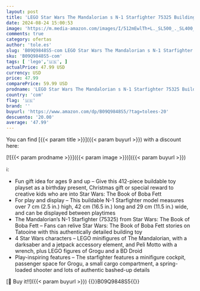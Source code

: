 ```yaml
---
layout: post
title: 'LEGO Star Wars The Mandalorian s N-1 Starfighter 75325 Building Set - The Book of Boba Fett  Featuring Baby Yoda Grogu and Droid Toy Figures  Birthday Gift idea for Kids  Boys & Girls Ages 9+'
date: 2024-08-24 15:00:53
image: 'https://m.media-amazon.com/images/I/512mEwlTh+L._SL500_._SL400_.jpg'
comments: true
category: ofertas
author: 'tole.es'
slug: 'B09Q9848S5-com LEGO Star Wars The Mandalorian s N-1 Starfighter 75325...'
sku: 'B09Q9848S5-com'
tags: [ 'lego','🇺🇸', ]
actualPrice: 47.99 USD
currency: USD
price: 47.99
comparePrice: 59.99 USD
prodname: 'LEGO Star Wars The Mandalorian s N-1 Starfighter 75325 Building Set - The Book of Boba Fett  Featuring Baby Yoda Grogu and Droid Toy Figures  Birthday Gift idea for Kids  Boys & Girls Ages 9+'
country: 'com'
flag: '🇺🇸'
brand: ''
buyurl: 'https://www.amazon.com/dp/B09Q9848S5/?tag=tolees-20'
descuento: '20.00'
average: '47.99'
---
```


You can find [{{< param title >}}]({{< param buyurl >}}) with a discount here:

[![{{< param prodname >}}]({{< param image >}})]({{< param buyurl >}})

ℹ️:

- Fun gift idea for ages 9 and up – Give this 412-piece buildable toy playset as a birthday present, Christmas gift or special reward to creative kids who are into Star Wars: The Book of Boba Fett
- For play and display – This buildable N-1 Starfighter model measures over 7 cm (2.5 in.) high, 42 cm (16.5 in.) long and 29 cm (11.5 in.) wide, and can be displayed between playtimes
- The Mandalorian’s N-1 Starfighter (75325) from Star Wars: The Book of Boba Fett – Fans can relive Star Wars: The Book of Boba Fett stories on Tatooine with this authentically detailed building toy
- 4 Star Wars characters – LEGO minifigures of The Mandalorian, with a darksaber and a jetpack accessory element, and Peli Motto with a wrench, plus LEGO figures of Grogu and a BD Droid
- Play-inspiring features – The starfighter features a minifigure cockpit, passenger space for Grogu, a small cargo compartment, a spring-loaded shooter and lots of authentic bashed-up details

[🛒 Buy it!!]({{< param buyurl >}})
{{<world>}}B09Q9848S5{{</world>}}
